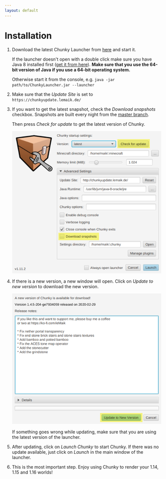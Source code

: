 ```yaml
---
layout: default
---
```


# Installation

1. Download the latest Chunky Launcher from [here](https://chunkyupdate.lemaik.de/ChunkyLauncher.jar) and start it.

   If the launcher doesn't open with a double click make sure you have Java 8 installed first ([get it from here](https://www.java.com/en/download/manual.jsp)). **Make sure that you use the 64-bit version of Java if you use a 64-bit operating system.**

   Otherwise start it from the console, e.g. `java -jar path/to/ChunkyLauncher.jar --launcher`

2. Make sure that the _Update Site_ is set to `https://chunkyupdate.lemaik.de/`

3. If you want to get the latest snapshot, check the _Download snapshots_ checkbox. Snapshots are built every night from the [master branch](https://github.com/chunky-dev/chunky/commits/master).

   Then press _Check for update_ to get the latest version of Chunky.

   ![](/assets/img/chunky-step2.png)

4. If there is a new version, a new window will open. Click on _Update to new version_ to download the new version.

   ![](/assets/img/chunky-step3.png)

   If something goes wrong while updating, make sure that you are using the latest version of the launcher.

5. After updating, click on _Launch Chunky_ to start Chunky. If there was no update available, just click on _Launch_ in the main window of the launcher.

6. This is the most important step. Enjoy using Chunky to render your 1.14, 1.15 and 1.16 worlds!
